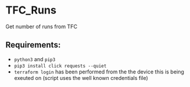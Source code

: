 # TFC_Runs
Get number of runs from TFC

## Requirements:
* `python3` and `pip3`
* `pip3 install click requests --quiet`
* `terraform login` has been performed from the the device this is being exeuted on (script uses the well known credentials file)
